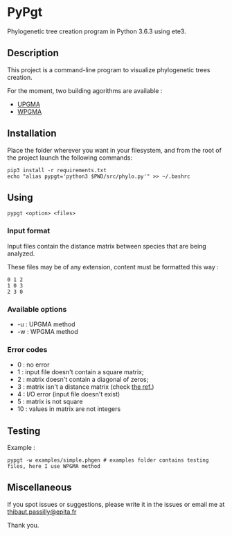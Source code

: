 # PyPgt

Phylogenetic tree creation program in Python 3.6.3 using ete3.

## Description

This project is a command-line program to visualize phylogenetic trees creation.

For the moment, two building agorithms are available :
* [UPGMA](https://en.wikipedia.org/wiki/UPGMA)
* [WPGMA](https://en.wikipedia.org/wiki/WPGMA)

## Installation

Place the folder wherever you want in your filesystem, and from the root of the project launch the following commands:

```
pip3 install -r requirements.txt
echo "alias pypgt='python3 $PWD/src/phylo.py'" >> ~/.bashrc
```

## Using

```
pypgt <option> <files>
```

### Input format

Input files contain the distance matrix between species that are being analyzed.

These files may be of any extension, content must be formatted this way :
```
0 1 2
1 0 3
2 3 0
```

### Available options

* -u : UPGMA method
* -w : WPGMA method

### Error codes

* 0  : no error
* 1  : input file doesn't contain a square matrix;
* 2  : matrix doesn't contain a diagonal of zeros;
* 3  : matrix isn't a distance matrix (check [the ref.](https://en.wikipedia.org/wiki/Distance_matrix))
* 4  : I/O error (input file doesn't exist)
* 5  : matrix is not square
* 10 : values in matrix are not integers

## Testing

Example :

```
pypgt -w examples/simple.phgen # examples folder contains testing files, here I use WPGMA method
```

## Miscellaneous

If you spot issues or suggestions, please write it in the issues or email me at thibaut.passilly@epita.fr

Thank you.
